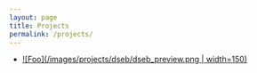 ```yaml
---
layout: page
title: Projects
permalink: /projects/
---
```


- <a href="{{ site.baseurl }}{% link _proj/dseb.md %}" rel="Deep Structured Energy-Based Image Inpainting">![Foo](/images/projects/dseb/dseb_preview.png | width=150)</a>
